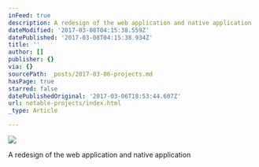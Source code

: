 ```yaml
---
inFeed: true
description: A redesign of the web application and native application
dateModified: '2017-03-08T04:15:38.559Z'
datePublished: '2017-03-08T04:15:38.934Z'
title: ''
author: []
publisher: {}
via: {}
sourcePath: _posts/2017-03-06-projects.md
hasPage: true
starred: false
datePublishedOriginal: '2017-03-06T18:53:44.607Z'
url: notable-projects/index.html
_type: Article

---
```

![](https://the-grid-user-content.s3-us-west-2.amazonaws.com/b7b50ce9-26c5-4cd5-a4fb-064fb1f600d5.png)

A redesign of the web application and native application